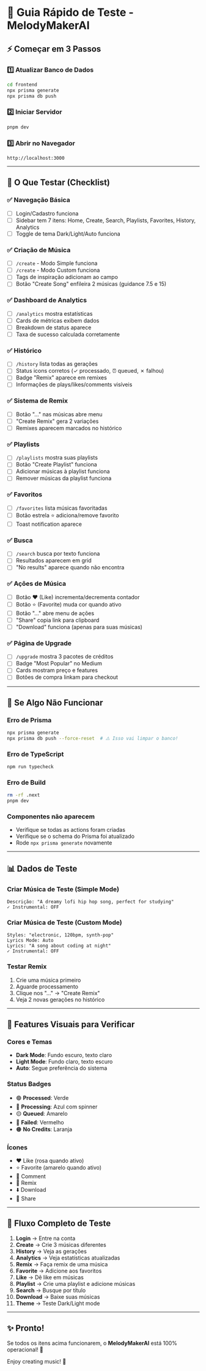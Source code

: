 # 🚀 Guia Rápido de Teste - MelodyMakerAI

## ⚡ Começar em 3 Passos

### 1️⃣ Atualizar Banco de Dados
```bash
cd frontend
npx prisma generate
npx prisma db push
```

### 2️⃣ Iniciar Servidor
```bash
pnpm dev
```

### 3️⃣ Abrir no Navegador
```
http://localhost:3000
```

---

## 🎯 O Que Testar (Checklist)

### ✅ Navegação Básica
- [ ] Login/Cadastro funciona
- [ ] Sidebar tem 7 itens: Home, Create, Search, Playlists, Favorites, History, Analytics
- [ ] Toggle de tema Dark/Light/Auto funciona

### ✅ Criação de Música
- [ ] `/create` - Modo Simple funciona
- [ ] `/create` - Modo Custom funciona
- [ ] Tags de inspiração adicionam ao campo
- [ ] Botão "Create Song" enfileira 2 músicas (guidance 7.5 e 15)

### ✅ Dashboard de Analytics
- [ ] `/analytics` mostra estatísticas
- [ ] Cards de métricas exibem dados
- [ ] Breakdown de status aparece
- [ ] Taxa de sucesso calculada corretamente

### ✅ Histórico
- [ ] `/history` lista todas as gerações
- [ ] Status icons corretos (✓ processado, ⏰ queued, ✗ falhou)
- [ ] Badge "Remix" aparece em remixes
- [ ] Informações de plays/likes/comments visíveis

### ✅ Sistema de Remix
- [ ] Botão "..." nas músicas abre menu
- [ ] "Create Remix" gera 2 variações
- [ ] Remixes aparecem marcados no histórico

### ✅ Playlists
- [ ] `/playlists` mostra suas playlists
- [ ] Botão "Create Playlist" funciona
- [ ] Adicionar músicas à playlist funciona
- [ ] Remover músicas da playlist funciona

### ✅ Favoritos
- [ ] `/favorites` lista músicas favoritadas
- [ ] Botão estrela ⭐ adiciona/remove favorito
- [ ] Toast notification aparece

### ✅ Busca
- [ ] `/search` busca por texto funciona
- [ ] Resultados aparecem em grid
- [ ] "No results" aparece quando não encontra

### ✅ Ações de Música
- [ ] Botão ❤️ (Like) incrementa/decrementa contador
- [ ] Botão ⭐ (Favorite) muda cor quando ativo
- [ ] Botão "..." abre menu de ações
- [ ] "Share" copia link para clipboard
- [ ] "Download" funciona (apenas para suas músicas)

### ✅ Página de Upgrade
- [ ] `/upgrade` mostra 3 pacotes de créditos
- [ ] Badge "Most Popular" no Medium
- [ ] Cards mostram preço e features
- [ ] Botões de compra linkam para checkout

---

## 🐛 Se Algo Não Funcionar

### Erro de Prisma
```bash
npx prisma generate
npx prisma db push --force-reset  # ⚠️ Isso vai limpar o banco!
```

### Erro de TypeScript
```bash
npm run typecheck
```

### Erro de Build
```bash
rm -rf .next
pnpm dev
```

### Componentes não aparecem
- Verifique se todas as actions foram criadas
- Verifique se o schema do Prisma foi atualizado
- Rode `npx prisma generate` novamente

---

## 📊 Dados de Teste

### Criar Música de Teste (Simple Mode)
```
Descrição: "A dreamy lofi hip hop song, perfect for studying"
✓ Instrumental: OFF
```

### Criar Música de Teste (Custom Mode)
```
Styles: "electronic, 120bpm, synth-pop"
Lyrics Mode: Auto
Lyrics: "A song about coding at night"
✓ Instrumental: OFF
```

### Testar Remix
1. Crie uma música primeiro
2. Aguarde processamento
3. Clique nos "..." → "Create Remix"
4. Veja 2 novas gerações no histórico

---

## 🎨 Features Visuais para Verificar

### Cores e Temas
- **Dark Mode**: Fundo escuro, texto claro
- **Light Mode**: Fundo claro, texto escuro
- **Auto**: Segue preferência do sistema

### Status Badges
- 🟢 **Processed**: Verde
- 🔵 **Processing**: Azul com spinner
- 🟡 **Queued**: Amarelo
- 🔴 **Failed**: Vermelho
- 🟠 **No Credits**: Laranja

### Ícones
- ❤️ Like (rosa quando ativo)
- ⭐ Favorite (amarelo quando ativo)
- 💬 Comment
- 🔄 Remix
- ⬇️ Download
- 🔗 Share

---

## 🎯 Fluxo Completo de Teste

1. **Login** → Entre na conta
2. **Create** → Crie 3 músicas diferentes
3. **History** → Veja as gerações
4. **Analytics** → Veja estatísticas atualizadas
5. **Remix** → Faça remix de uma música
6. **Favorite** → Adicione aos favoritos
7. **Like** → Dê like em músicas
8. **Playlist** → Crie uma playlist e adicione músicas
9. **Search** → Busque por título
10. **Download** → Baixe suas músicas
11. **Theme** → Teste Dark/Light mode

---

## ✨ Pronto!

Se todos os itens acima funcionarem, o **MelodyMakerAI** está 100% operacional! 🎵

Enjoy creating music! 🚀
